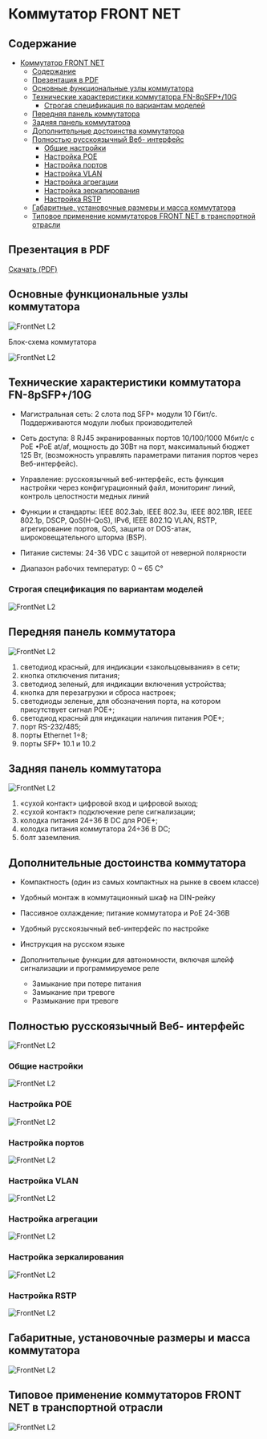 # Коммутатор FRONT NET

## Содержание

- [Коммутатор FRONT NET](#коммутатор-front-net)
  - [Содержание](#содержание)
  - [Презентация в PDF](#презентация-в-pdf)
  - [Основные функциональные узлы коммутатора](#основные-функциональные-узлы-коммутатора)
  - [Технические характеристики коммутатора FN-8pSFP+/10G](#технические-характеристики-коммутатора-fn-8psfp10g)
    - [Строгая спецификация по вариантам моделей](#строгая-спецификация-по-вариантам-моделей)
  - [Передняя панель коммутатора](#передняя-панель-коммутатора)
  - [Задняя панель коммутатора](#задняя-панель-коммутатора)
  - [Дополнительные достоинства коммутатора](#дополнительные-достоинства-коммутатора)
  - [Полностью русскоязычный Веб- интерфейс](#полностью-русскоязычный-веб--интерфейс)
    - [Общие настройки](#общие-настройки)
    - [Настройка POE](#настройка-poe)
    - [Настройка портов](#настройка-портов)
    - [Настройка VLAN](#настройка-vlan)
    - [Настройка агрегации](#настройка-агрегации)
    - [Настройка зеркалирования](#настройка-зеркалирования)
    - [Настройка RSTP](#настройка-rstp)
  - [Габаритные, установочные размеры и масса коммутатора](#габаритные-установочные-размеры-и-масса-коммутатора)
  - [Типовое применение коммутаторов FRONT NET в транспортной отрасли](#типовое-применение-коммутаторов-front-net-в-транспортной-отрасли)


## Презентация в PDF

[Скачать (PDF)](./pdfs/FrontNet-L2.pdf)

## Основные функциональные узлы коммутатора


![FrontNet L2](img-l2/l2-5.png)

Блок-схема коммутатора

![FrontNet L2](img-l2/l2-7.png)

## Технические характеристики коммутатора FN-8pSFP+/10G

- Магистральная сеть: 2 слота под SFP+ модули 10 Гбит/с. Поддерживаются модули любых производителей

- Сеть доступа: 8 RJ45 экранированных
портов 10/100/1000 Мбит/с с PoE
•PoE at/af, мощность до 30Вт на порт,
максимальный бюджет 125 Вт,
(возможность управлять параметрами
питания портов через Веб-интерфейс).

- Управление: русскоязычный
веб-интерфейс, есть функция настройки
через конфигурационный файл,
мониторинг линий, контроль целостности
медных линий

- Функции и стандарты: IEEE 802.3ab, IEEE
802.3u, IEEE 802.1BR, IEEE 802.1p, DSCP,
QoS(H-QoS), IPv6, IEEE 802.1Q VLAN, RSTP,
агрегирование портов, QoS, защита от
DOS-атак, широковещательного шторма
(BSP).

- Питание системы: 24-36 VDC с защитой от
неверной полярности

- Диапазон рабочих температур: 0 ~ 65 С°

### Строгая спецификация по вариантам моделей

![FrontNet L2](img-l2/l2-11.png)

## Передняя панель коммутатора

![FrontNet L2](img-l2/l2-8.png)

1. светодиод красный, для индикации «закольцовывания» в сети;
2. кнопка отключения питания;
3.  светодиод зеленый, для индикации включения устройства;
4.  кнопка для перезагрузки и сброса настроек;
5.  светодиоды зеленые, для обозначения порта, на котором присутствует сигнал POE+;
6.  светодиод красный для индикации наличия питания POE+;
7.  порт RS-232/485;
8.  порты Ethernet 1÷8;
9.  порты SFP+ 10.1 и 10.2

## Задняя панель коммутатора

![FrontNet L2](img-l2/l2-9.png)

1. «сухой контакт» цифровой вход и цифровой выход;
2.  «сухой контакт» подключение реле сигнализации;
3.  колодка питания 24÷36 В DC для POE+;
4.  колодка питания коммутатора 24÷36 В DC;
5.  болт заземления.


## Дополнительные достоинства коммутатора

- Компактность (один из самых
компактных на рынке в своем классе)

- Удобный монтаж в коммутационный
шкаф на DIN-рейку

- Пассивное охлаждение; питание
коммутатора и РоЕ 24-36В

- Удобный русскоязычный веб-интерфейс
по настройке

- Инструкция на русском языке

- Дополнительные функции для
автономности, включая шлейф
сигнализации и программируемое реле

    - Замыкание при потере питания
    - Замыкание при тревоге
    - Размыкание при тревоге

## Полностью русскоязычный Веб- интерфейс

![FrontNet L2](img-l2/l2-6.png)

### Общие настройки

![FrontNet L2](img-l2/l2-w0.png)

### Настройка POE

![FrontNet L2](img-l2/l2-w1.png)

### Настройка портов

![FrontNet L2](img-l2/l2-w2.png)

### Настройка VLAN

![FrontNet L2](img-l2/l2-w3.png)

### Настройка агрегации

![FrontNet L2](img-l2/l2-w4.png)

### Настройка зеркалирования

![FrontNet L2](img-l2/l2-w5.png)


### Настройка RSTP

![FrontNet L2](img-l2/l2-w6.png)


## Габаритные, установочные размеры и масса коммутатора


![FrontNet L2](img-l2/l2-10.png)

## Типовое применение коммутаторов FRONT NET в транспортной отрасли

![FrontNet L2](img-l2/l2-2.png)
